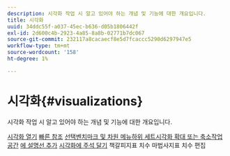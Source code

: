 ```yaml
---
description: 시각화 작업 시 알고 있어야 하는 개념 및 기능에 대한 개요입니다.
title: 시각화
uuid: 34ddc55f-a037-45ec-b636-d05b1806442f
exl-id: 2d600c4b-2923-4a85-8a8b-02771b7dc067
source-git-commit: 232117a8cacaecf8e5d7fcaccc5290d6297947e5
workflow-type: tm+mt
source-wordcount: '158'
ht-degree: 1%

---
```


# 시각화{#visualizations}

시각화 작업 시 알고 있어야 하는 개념 및 기능에 대한 개요입니다.

[시각화 ](https://experienceleague.adobe.com/docs/data-workbench/using/client/visualizations/c-open-vis.html)
[열기](https://experienceleague.adobe.com/docs/data-workbench/using/client/visualizations/c-qk-ref.html)
[빠른 ](https://experienceleague.adobe.com/docs/data-workbench/using/client/visualizations/make-selections/c-sel-vis.html)
[](https://experienceleague.adobe.com/docs/data-workbench/using/client/visualizations/c-ustd-benchmks.html)
[참조](https://experienceleague.adobe.com/docs/data-workbench/using/client/visualizations/c-met-dim-menus.html)
[](https://experienceleague.adobe.com/docs/data-workbench/using/client/visualizations/subsets/c-wk-subsets.html)
[선택벤치마크 및 차원 ](https://experienceleague.adobe.com/docs/data-workbench/using/client/visualizations/c-zoom-vis.html)
[메뉴하위 세트시각화 확대 또는 축소작업 공간](https://experienceleague.adobe.com/docs/data-workbench/using/client/visualizations/c-call-wkspc.html)
[에 설명선 추가](https://experienceleague.adobe.com/docs/data-workbench/using/client/visualizations/c-present-layer.html)
[시각화에 ](https://experienceleague.adobe.com/docs/data-workbench/using/client/visualizations/c-bookmark-about.html)
[주석 달기](https://experienceleague.adobe.com/docs/data-workbench/using/client/visualizations/dwb-create-metricdim.html)
책갈피지표 치수 마법사지표 치수 편집
